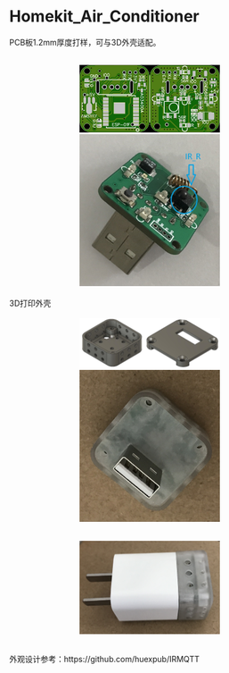 # Homekit_Air_Conditioner
PCB板1.2mm厚度打样，可与3D外壳适配。
<div align="center">
<br><img src="/image/AC_IR_Homekit_5V1A_3.0_0402.jpg"  width="50%" alt="5V1A版本PCB"/>
<br>
<img src="/image/IMG_1000.jpg"  width="50%"/>
</div>
<br>3D打印外壳
<div align="center">
<br><img src="/image/5V1A_stl.jpg"  width="50%"/>
<br><img src="/image/IMG_1001.jpg"  width="50%"/>

<br><img src="/image/IMG_1002.jpg"  width="50%"/>
</div>
<br>外观设计参考：https://github.com/huexpub/IRMQTT
